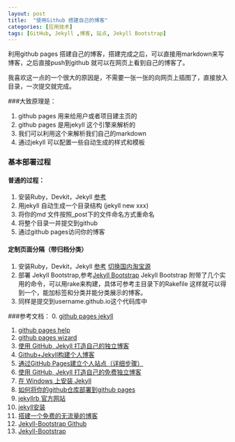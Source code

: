 ```yaml
---
layout: post
title:  "使用Github 搭建自己的博客"
categories: [应用技术]
tags: [GitHub, Jekyll ,博客, 站点, Jekyll Bootstrap]
---
```


利用github pages 搭建自己的博客，搭建完成之后，可以直接用markdown来写博客，之后直接push到github
就可以在网页上看到自己的博客了。

我喜欢这一点的一个很大的原因是，不需要一张一张的向网页上插图了，直接放入目录，一次提交就完成。

###大致原理是：  
1. github pages 用来给用户或者项目建主页的  
2. github pages 是用jekyll 这个引擎来解析的  
3. 我们可以利用这个来解析我们自己的markdown  
4. 通过jekyll 可以配置一些自动生成的样式和模板  

### 基本部署过程

#### 普通的过程：  
1. 安装Ruby，Devkit，Jekyll [参考][5]
2. 用jekyll 自动生成一个目录结构  (jekyll new xxx)
3. 将你的md 文件按照_post下的文件命名方式重命名  
4. 将整个目录一并提交到github  
5. 通过github pages访问你的博客  

#### 定制页面分隔（带归档分类）
1. 安装Ruby，Devkit，Jekyll [参考][5]  [切换国内淘宝源](https://ruby.taobao.org/)
2. 部署 Jekyll Bootstrap,参考[Jekyll Bootstrap][11]
Jekyll Bootstrap 附带了几个实用的命令，可以用rake来构建，具体可参考主目录下的Rakefile
这样就可以得到一个，能加标签和分类并能分类展示的博客。
3. 同样是提交到username.github.io这个代码库中

###参考文档：
0. [github pages jekyll][-1]
1. [github pages help][0]
2. [github pages wizard][1]
1. [使用 GitHub, Jekyll 打造自己的独立博客][2]
2. [Github+Jekyll构建个人博客][3]
3. [通过GitHub Pages建立个人站点（详细步骤）][4]
4. [使用 GitHub, Jekyll 打造自己的免费独立博客][10]
4. [在 Windows 上安装 Jekyll][5]
5. [如何将你的github仓库部署到github pages][6]
6. [jekyllrb 官方网站][7]
7. [jekyll安装][8]
8. [搭建一个免费的无流量的博客][9]
9. [Jekyll-Bootstrap Github][11]
10. [Jekyll-Bootstrap][12]

[0]: https://help.github.com/categories/github-pages-basics/ "github pages jekyll"
[-1]: https://help.github.com/articles/using-jekyll-with-pages/ "github pages help"
[1]: https://pages.github.com/ "github pages wizard" 
[2]: https://github.com/minixalpha/minixalpha.github.io/blob/source/_posts/2014-02-15-github-jekyll-markdown.md "使用 GitHub, Jekyll 打造自己的独立博客"
[3]: http://aboutchen.org/blog/blog-with-github-and-jekyll/ "Github+Jekyll构建个人博客"
[4]: http://www.cnblogs.com/purediy/archive/2013/03/07/2948892.html " 通过GitHub Pages建立个人站点（详细步骤）"
[5]: http://cn.yizeng.me/2013/05/10/setup-jekyll-on-windows/ "在 Windows 上安装 Jekyll"
[6]: http://os.51cto.com/art/201409/450260.htm " 如何将你的github仓库部署到github pages"
[7]: http://jekyllrb.com/docs/installation/ " jekyllrb 官方网站"
[8]: http://hustlei.github.io/2014/08/jekyll-install.html " jekyll安装"
[9]: http://www.ruanyifeng.com/blog/2012/08/blogging_with_jekyll.html " 搭建一个免费的无流量的博客"
[10]: http://blog.csdn.net/on_1y/article/details/19259435 "使用 GitHub, Jekyll 打造自己的免费独立博客"
[11]: https://github.com/plusjade/jekyll-bootstrap/ "Jekyll-Bootstrap Github"
[12]: http://jekyllbootstrap.com/ "Jekyll-Bootstrap"